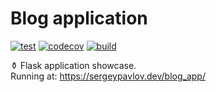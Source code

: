 <h1>Blog application </h1>

[![test](https://github.com/DramatikMan/blog-application/actions/workflows/test.yaml/badge.svg)](https://github.com/DramatikMan/blog-application/actions/workflows/test.yaml)
[![codecov](https://codecov.io/gh/DramatikMan/blog-application/branch/main/graph/badge.svg?token=FZKPN2B08Y)](https://codecov.io/gh/DramatikMan/blog-application)
[![build](https://github.com/DramatikMan/blog-application/actions/workflows/build.yaml/badge.svg)](https://github.com/users/DramatikMan/packages/container/package/blog-application)

⚱ Flask application showcase.<br>
Running at: https://sergeypavlov.dev/blog_app/
